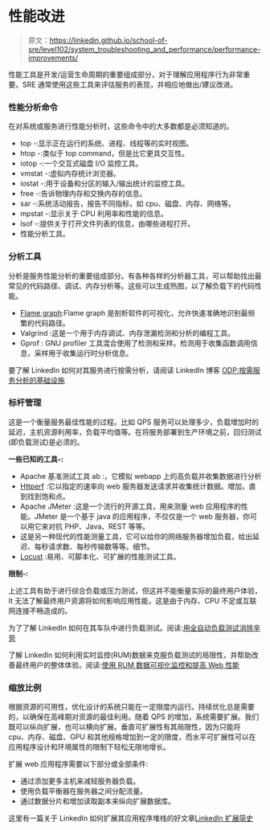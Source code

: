 # 性能改进

> 原文：<https://linkedin.github.io/school-of-sre/level102/system_troubleshooting_and_performance/performance-improvements/>

性能工具是开发/运营生命周期的重要组成部分，对于理解应用程序行为非常重要。SRE 通常使用这些工具来评估服务的表现，并相应地做出/建议改进。

### 性能分析命令

在对系统或服务进行性能分析时，这些命令中的大多数都是必须知道的。

*   top -:显示正在运行的系统、进程、线程等的实时视图。
*   htop -:类似于 top command，但是比它更具交互性。
*   iotop -:一个交互式磁盘 I/O 监控工具。
*   vmstat -:虚拟内存统计浏览器。
*   iostat -:用于设备和分区的输入/输出统计的监控工具。
*   free -:告诉物理内存和交换内存的信息。
*   sar -:系统活动报告，报告不同指标，如 cpu、磁盘、内存、网络等。
*   mpstat -:显示关于 CPU 利用率和性能的信息。
*   lsof -:提供关于打开文件列表的信息，由哪些进程打开。
*   性能分析工具。

### 分析工具

分析是服务性能分析的重要组成部分。有各种各样的分析器工具，可以帮助找出最常见的代码路径、调试、内存分析等。这些可以生成热图，以了解负载下的代码性能。

*   [Flame graph](https://github.com/brendangregg/FlameGraph):Flame graph 是剖析软件的可视化，允许快速准确地识别最频繁的代码路径。
*   Valgrind :这是一个用于内存调试、内存泄漏检测和分析的编程工具。
*   Gprof : GNU profiler 工具混合使用了检测和采样。检测用于收集函数调用信息，采样用于收集运行时分析信息。

要了解 LinkedIn 如何对其服务进行按需分析，请阅读 LinkedIn 博客 [ODP:按需服务分析的基础设施](https://engineering.linkedin.com/blog/2017/01/odp--an-infrastructure-for-on-demand-service-profiling)

### 标杆管理

这是一个衡量服务最佳性能的过程。比如 QPS 服务可以处理多少，负载增加时的延迟，主机资源利用率，负载平均值等。在将服务部署到生产环境之前，回归测试(即负载测试)是必须的。

**一些已知的工具-:**

*   Apache 基准测试工具 ab :，它模拟 webapp 上的高负载并收集数据进行分析
*   [Httperf](https://github.com/httperf/httperf) :它以指定的速率向 web 服务器发送请求并收集统计数据。增加，直到找到饱和点。
*   Apache JMeter :这是一个流行的开源工具，用来测量 web 应用程序的性能。JMeter 是一个基于 java 的应用程序，不仅仅是一个 web 服务器，你可以用它来对抗 PHP、Java、REST 等等。
*   这是另一种现代的性能测量工具，它可以给你的网络服务器增加负载，给出延迟、每秒请求数、每秒传输数等等。细节。
*   [Locust](https://github.com/locustio/locust) :易用、可脚本化、可扩展的性能测试工具。

**限制-:**

上述工具有助于进行综合负载或压力测试，但这并不能衡量实际的最终用户体验，It 无法了解最终用户资源将如何影响应用性能，这是由于内存、CPU 不足或互联网连接不畅造成的。

为了了解 LinkedIn 如何在其车队中进行负载测试。阅读:[用全自动负载测试消除辛劳](https://engineering.linkedin.com/blog/2019/eliminating-toil-with-fully-automated-load-testing)

了解 LinkedIn 如何利用实时监控(RUM)数据来克服负载测试的局限性，并帮助改善最终用户的整体体验。阅读:[使用 RUM 数据可视化监控和提高 Web 性能](https://engineering.linkedin.com/performance/monitor-and-improve-web-performance-using-rum-data-visualization)

### 缩放比例

根据资源的可用性，优化设计的系统只能在一定限度内运行。持续优化总是需要的，以确保在高峰期对资源的最佳利用。随着 QPS 的增加，系统需要扩展。我们既可以纵向扩展，也可以横向扩展。垂直可扩展性有其局限性，因为只能将 cpu、内存、磁盘、GPU 和其他规格增加到一定的限度，而水平可扩展性可以在应用程序设计和环境属性的限制下轻松无限地增长。

扩展 web 应用程序需要以下部分或全部条件:

*   通过添加更多主机来减轻服务器负载。
*   使用负载平衡器在服务器之间分配流量。
*   通过数据分片和增加读取副本来纵向扩展数据库。

这里有一篇关于 LinkedIn 如何扩展其应用程序堆栈的好文章[LinkedIn 扩展简史](https://engineering.linkedin.com/architecture/brief-history-scaling-linkedin)